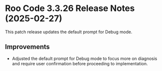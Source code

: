 # Roo Code 3.3.26 Release Notes (2025-02-27)

This patch release updates the default prompt for Debug mode.

## Improvements

*   Adjusted the default prompt for Debug mode to focus more on diagnosis and require user confirmation before proceeding to implementation.